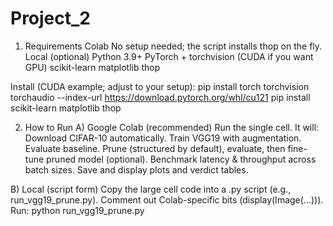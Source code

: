 # Project_2

1) Requirements
Colab
No setup needed; the script installs thop on the fly.
Local (optional)
Python 3.9+
PyTorch + torchvision (CUDA if you want GPU)
scikit-learn
matplotlib
thop

Install (CUDA example; adjust to your setup):
pip install torch torchvision torchaudio --index-url https://download.pytorch.org/whl/cu121
pip install scikit-learn matplotlib thop

2) How to Run
A) Google Colab (recommended)
Run the single cell. It will:
Download CIFAR-10 automatically.
Train VGG19 with augmentation.
Evaluate baseline.
Prune (structured by default), evaluate, then fine-tune pruned model (optional).
Benchmark latency & throughput across batch sizes.
Save and display plots and verdict tables.

B) Local (script form)
Copy the large cell code into a .py script (e.g., run_vgg19_prune.py).
Comment out Colab-specific bits (display(Image(...))).
Run:
python run_vgg19_prune.py
